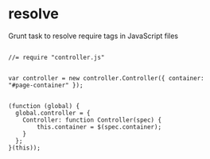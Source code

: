 resolve
=======

Grunt task to resolve require tags in JavaScript files

<code javascript>
//= require "controller.js"

var controller = new controller.Controller({
  container: "#page-container"
});
</code>


<code javascript>
(function (global) {
  global.controller = {
    Controller: function Controller(spec) {
        this.container = $(spec.container);
    }
  };
}(this));
</code>
